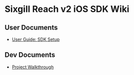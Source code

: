 # Sixgill Reach v2 iOS SDK Wiki

## User Documents
- [User Guide: SDK Setup](user-guide.md)

## Dev Documents
- [Project Walkthrough](Project-Walkthrough.md)
